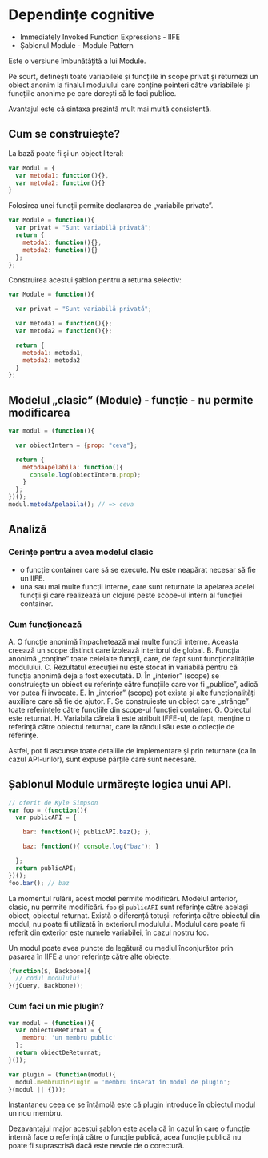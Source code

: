 # Dependințe cognitive

- Immediately Invoked Function Expressions - IIFE
- Șablonul Module - Module Pattern

Este o versiune îmbunătățită a lui Module.

Pe scurt, definești toate variabilele și funcțiile în scope privat și returnezi un obiect anonim la finalul modulului care conține pointeri către variabilele și funcțiile anonime pe care dorești să le faci publice.

Avantajul este că sintaxa prezintă mult mai multă consistentă.

## Cum se construiește?

La bază poate fi și un object literal:

```js
var Modul = {
  var metoda1: function(){},
  var metoda2: function(){}
}
```

Folosirea unei funcții permite declararea de „variabile private”.

```js
var Module = function(){
  var privat = "Sunt variabilă privată";
  return {
    metoda1: function(){},
    metoda2: function(){}
  };
};
```

Construirea acestui șablon pentru a returna selectiv:

```js
var Module = function(){

  var privat = "Sunt variabilă privată";

  var metoda1 = function(){};
  var metoda2 = function(){};

  return {
    metoda1: metoda1,
    metoda2: metoda2
  }
};
```

## Modelul „clasic” (Module) - funcție - nu permite modificarea

```js
var modul = (function(){

  var obiectIntern = {prop: "ceva"};

  return {
    metodaApelabila: function(){
      console.log(obiectIntern.prop);
    }
  };
})();
modul.metodaApelabila(); // => ceva
```

## Analiză

### Cerințe pentru a avea modelul clasic

- o funcție container care să se execute. Nu este neapărat necesar să fie un IIFE.
- una sau mai multe funcții interne, care sunt returnate la apelarea acelei funcții și care realizează un clojure peste scope-ul intern al funcției container.

### Cum funcționează

A. O funcție anonimă împachetează mai multe funcții interne. Aceasta creează un scope distinct care izolează interiorul de global.
B. Funcția anonimă „conține” toate celelalte funcții, care, de fapt sunt funcționalitățile modulului.
C. Rezultatul execuției nu este stocat în variabilă pentru că funcția anonimă deja a fost executată.
D. În „interior” (scope) se construiește un obiect cu referințe către funcțiile care vor fi „publice”, adică vor putea fi invocate.
E. În „interior” (scope) pot exista și alte funcționalități auxiliare care să fie de ajutor.
F. Se construiește un obiect care „strânge” toate referințele către funcțiile din scope-ul funcției container.
G. Obiectul este returnat.
H. Variabila căreia îi este atribuit IFFE-ul, de fapt, menține o referință către obiectul returnat, care la rândul său este o colecție de referințe.

Astfel, pot fi ascunse toate detaliile de implementare și prin returnare (ca în cazul API-urilor), sunt expuse părțile care sunt necesare.

## Șablonul Module urmărește logica unui API.

```js
// oferit de Kyle Simpson
var foo = (function(){
  var publicAPI = {

    bar: function(){ publicAPI.baz(); },

    baz: function(){ console.log("baz"); }

  };
  return publicAPI;
})();
foo.bar(); // baz
```

La momentul rulării, acest model permite modificări. Modelul anterior, clasic, nu permite modificări. `foo` și `publicAPI` sunt referințe către același obiect, obiectul returnat. Există o diferență totuși: referința către obiectul din modul, nu poate fi utilizată în exteriorul modulului. Modulul care poate fi referit din exterior este numele variabilei, în cazul nostru foo.

Un modul poate avea puncte de legătură cu mediul înconjurător prin pasarea în IIFE a unor referințe către alte obiecte.

```js
(function($, Backbone){
  // codul modulului
}(jQuery, Backbone));
```

### Cum faci un mic plugin?

```js
var modul = (function(){
  var obiectDeReturnat = {
    membru: 'un membru public'
  };
  return obiectDeReturnat;
}());

var plugin = (function(modul){
  modul.membruDinPlugin = 'membru inserat în modul de plugin';
}(modul || {}));
```

Instantaneu ceea ce se întâmplă este că plugin introduce în obiectul modul un nou membru.

Dezavantajul major acestui șablon este acela că în cazul în care o funcție internă face o referință către o funcție publică, acea funcție publică nu poate fi suprascrisă dacă este nevoie de o corectură.
